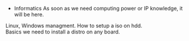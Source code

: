 - Informatics
  As soon as we need computing power or IP knowledge, it will be here. 
  
  
Linux, Windows managment. How to setup a iso on hdd.   
Basics we need to install a distro on any board.